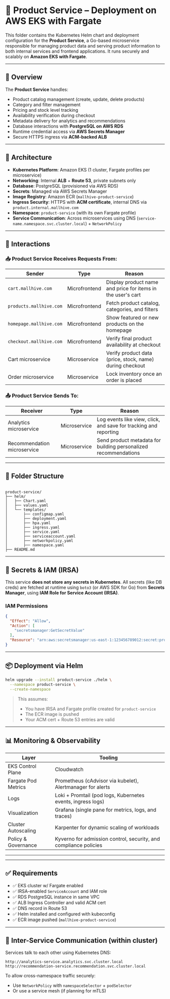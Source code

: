 # 🧾 Product Service – Deployment on AWS EKS with Fargate

This folder contains the Kubernetes Helm chart and deployment configuration for the **Product Service**, a Go-based microservice responsible for managing product data and serving product information to both internal services and frontend applications. It runs securely and scalably on **Amazon EKS with Fargate**.

---

## 🧩 Overview

The **Product Service** handles:

* Product catalog management (create, update, delete products)
* Category and filter management
* Pricing and stock level tracking
* Availability verification during checkout
* Metadata delivery for analytics and recommendations
* Database interactions with **PostgreSQL on AWS RDS**
* Runtime credential access via **AWS Secrets Manager**
* Secure HTTPS ingress via **ACM-backed ALB**

---

## 🔧 Architecture

* **Kubernetes Platform**: Amazon EKS (1 cluster, Fargate profiles per microservice)
* **Networking**: Internal **ALB** + **Route 53**, private subnets only
* **Database**: PostgreSQL (provisioned via AWS RDS)
* **Secrets**: Managed via AWS Secrets Manager
* **Image Registry**: Amazon ECR (`mallhive-product-service`)
* **Ingress Security**: HTTPS with **ACM certificate**, internal DNS via `product.internal.mallhive.com`
* **Namespace**: `product-service` (with its own Fargate profile)
* **Service Communication**: Across microservices using DNS (`service-name.namespace.svc.cluster.local`) + `NetworkPolicy`

---

## 📡 Interactions

### 📥 Product Service Receives Requests From:

| Sender                          | Type           | Reason                                                                 |
| -------------------------------- | -------------- | ----------------------------------------------------------------------- |
| `cart.mallhive.com`              | Microfrontend  | Display product name and price for items in the user's cart             |
| `products.mallhive.com`          | Microfrontend  | Fetch product catalog, categories, and filters                         |
| `homepage.mallhive.com`          | Microfrontend  | Show featured or new products on the homepage                           |
| `checkout.mallhive.com`          | Microfrontend  | Verify final product availability at checkout                           |
| Cart microservice                | Microservice   | Verify product data (price, stock, name) during checkout                |
| Order microservice               | Microservice   | Lock inventory once an order is placed                                  |

### 📤 Product Service Sends To:

| Receiver                         | Type           | Reason                                                                 |
| -------------------------------- | -------------- | ----------------------------------------------------------------------- |
| Analytics microservice           | Microservice   | Log events like view, click, and save for tracking and reporting        |
| Recommendation microservice      | Microservice   | Send product metadata for building personalized recommendations         |

---

## 📁 Folder Structure

```

product-service/
├── helm/
│   ├── Chart.yaml
│   ├── values.yaml
│   └── templates/
│       ├── configmap.yaml
│       ├── deployment.yaml
│       ├── hpa.yaml
│       ├── ingress.yaml
│       ├── service.yaml
│       ├── serviceaccount.yaml
│       ├── networkpolicy.yaml
│       ├── namespace.yaml
├── README.md

```

---

## 🔐 Secrets & IAM (IRSA)

This service **does not store any secrets in Kubernetes**. All secrets (like DB creds) are fetched at runtime using `boto3` (or AWS SDK for Go) from **Secrets Manager**, using **IAM Role for Service Account (IRSA)**.

### IAM Permissions

```json
{
  "Effect": "Allow",
  "Action": [
    "secretsmanager:GetSecretValue"
  ],
  "Resource": "arn:aws:secretsmanager:us-east-1:123456789012:secret:product-service/*"
}
```

---

## 📦 Deployment via Helm

```bash
helm upgrade --install product-service ./helm \
  --namespace product-service \
  --create-namespace
```

> This assumes:
>
> * You have IRSA and Fargate profile created for `product-service`
> * The ECR image is pushed
> * Your ACM cert + Route 53 entries are valid

---

## 📊 Monitoring & Observability

| Layer               | Tooling                                                          |
| ------------------- | ---------------------------------------------------------------- |
| EKS Control Plane   | Cloudwatch                                                       |
| Fargate Pod Metrics | Prometheus (cAdvisor via kubelet), Alertmanager for alerts       |
| Logs                | Loki + Promtail (pod logs, Kubernetes events, ingress logs)      |
| Visualization       | Grafana (single pane for metrics, logs, and traces)              |
| Cluster Autoscaling | Karpenter for dynamic scaling of workloads                       |
| Policy & Governance | Kyverno for admission control, security, and compliance policies |

---

---

## ✅ Requirements

* ✅ EKS cluster w/ Fargate enabled
* ✅ IRSA-enabled `ServiceAccount` and IAM role
* ✅ RDS PostgreSQL instance in same VPC
* ✅ ALB Ingress Controller and valid ACM cert
* ✅ DNS record in Route 53
* ✅ Helm installed and configured with kubeconfig
* ✅ ECR image pushed (`mallhive-product-service`)

---

## 🔐 Inter-Service Communication (within cluster)

Services talk to each other using Kubernetes DNS:

```
http://analytics-service.analytics.svc.cluster.local
http://recommendation-service.recommendation.svc.cluster.local

```

To allow cross-namespace traffic securely:

* Use `NetworkPolicy` with `namespaceSelector` + `podSelector`
* Or use a service mesh (if planning for mTLS)

```

